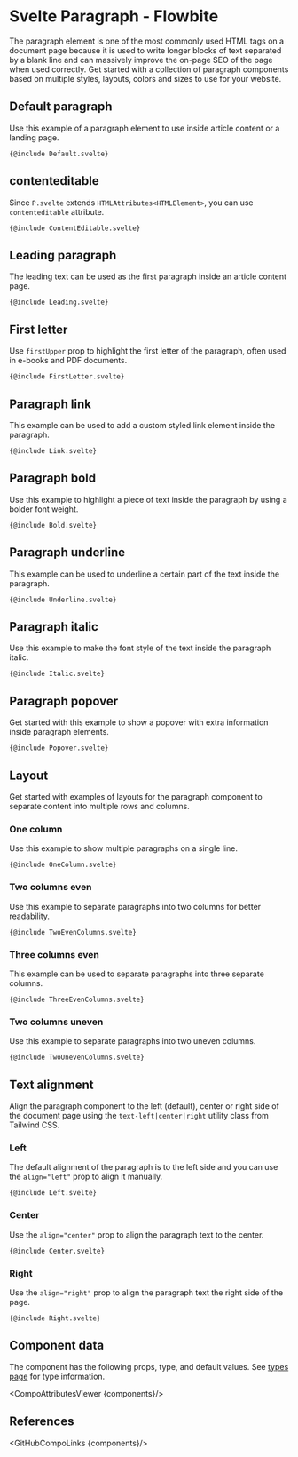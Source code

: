 # Svelte Paragraph - Flowbite


The paragraph element is one of the most commonly used HTML tags on a document page because it is used to write longer blocks of text separated by a blank line and can massively improve the on-page SEO of the page when used correctly. Get started with a collection of paragraph components based on multiple styles, layouts, colors and sizes to use for your website.

## Default paragraph

Use this example of a paragraph element to use inside article content or a landing page.

```svelte
{@include Default.svelte}
```

## contenteditable

Since `P.svelte` extends `HTMLAttributes<HTMLElement>`, you can use `contenteditable` attribute.

```svelte
{@include ContentEditable.svelte}
```

## Leading paragraph

The leading text can be used as the first paragraph inside an article content page.

```svelte
{@include Leading.svelte}
```

## First letter

Use `firstUpper` prop to highlight the first letter of the paragraph, often used in e-books and PDF documents.

```svelte
{@include FirstLetter.svelte}
```

## Paragraph link

This example can be used to add a custom styled link element inside the paragraph.

```svelte
{@include Link.svelte}
```

## Paragraph bold

Use this example to highlight a piece of text inside the paragraph by using a bolder font weight.

```svelte
{@include Bold.svelte}
```

## Paragraph underline

This example can be used to underline a certain part of the text inside the paragraph.

```svelte
{@include Underline.svelte}
```

## Paragraph italic

Use this example to make the font style of the text inside the paragraph italic.

```svelte
{@include Italic.svelte}
```

## Paragraph popover

Get started with this example to show a popover with extra information inside paragraph elements.

```svelte
{@include Popover.svelte}
```

## Layout

Get started with examples of layouts for the paragraph component to separate content into multiple rows and columns.

### One column

Use this example to show multiple paragraphs on a single line.

```svelte
{@include OneColumn.svelte}
```

### Two columns even

Use this example to separate paragraphs into two columns for better readability.

```svelte
{@include TwoEvenColumns.svelte}
```

### Three columns even

This example can be used to separate paragraphs into three separate columns.

```svelte
{@include ThreeEvenColumns.svelte}
```

### Two columns uneven

Use this example to separate paragraphs into two uneven columns.

```svelte
{@include TwoUnevenColumns.svelte}
```

## Text alignment

Align the paragraph component to the left (default), center or right side of the document page using the `text-left|center|right` utility class from Tailwind CSS.

### Left

The default alignment of the paragraph is to the left side and you can use the `align="left"` prop to align it manually.

```svelte
{@include Left.svelte}
```

### Center

Use the `align="center"` prop to align the paragraph text to the center.

```svelte
{@include Center.svelte}
```

### Right

Use the `align="right"` prop to align the paragraph text the right side of the page.

```svelte
{@include Right.svelte}
```

## Component data

The component has the following props, type, and default values. See [types page](/docs/pages/typescript) for type information.

<CompoAttributesViewer {components}/>

## References

<GitHubCompoLinks {components}/>
